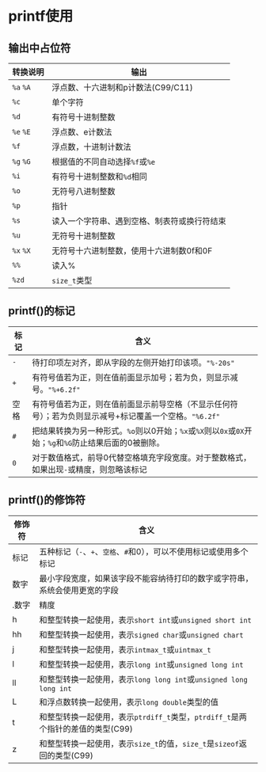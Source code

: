 # printf使用

## 输出中占位符

|转换说明|输出|
|--------|--|
`%a` `%A`|浮点数、十六进制和p计数法(C99/C11)
`%c`|单个字符
`%d`|有符号十进制整数
`%e` `%E`|浮点数、e计数法
`%f`|浮点数，十进制计数法
`%g` `%G`|根据值的不同自动选择`%f`或`%e`
`%i`|有符号十进制整数和`%d`相同
`%o`|无符号八进制整数
`%p`|指针
`%s`|读入一个字符串、遇到空格、制表符或换行符结束
`%u`|无符号十进制整数
`%x` `%X`|无符号十六进制整数，使用十六进制数0f和0F
`%%`|读入%
`%zd`| `size_t`类型

## printf()的标记

|标记|含义|
|----|----|
`-` | 待打印项左对齐，即从字段的左侧开始打印该项。`"%-20s"`
`+` | 有符号值若为正，则在值前面显示加号；若为负，则显示减号。`"%+6.2f"`
空格| 有符号值若为正，则在值前面显示前导空格（不显示任何符号）；若为负则显示减号+标记覆盖一个空格。`"%6.2f"`
`#` | 把结果转换为另一种形式。`%o`则以0开始；`%x`或`%X`则以`0x`或`0X`开始；`%g`和`%G`防止结果后面的0被删除。
`0` | 对于数值格式，前导0代替空格填充字段宽度。对于整数格式，如果出现`-`或精度，则忽略该标记

## printf()的修饰符

修饰符|含义
------|----
标记| 五种标记（`-`、`+`、`空格`、`#`和0），可以不使用标记或使用多个标记
数字| 最小字段宽度，如果该字段不能容纳待打印的数字或字符串，系统会使用更宽的字段
.数字| 精度
h  | 和整型转换一起使用，表示`short int`或`unsigned short int`
hh | 和整型转换一起使用，表示`signed char`或`unsigned chart`
j  | 和整型转换一起使用，表示`intmax_t`或`uintmax_t`
l  | 和整型转换一起使用，表示`long int`或`unsigned long int`
ll | 和整型转换一起使用，表示`long long int`或`unsigned long long int`
L  | 和浮点数转换一起使用，表示`long double`类型的值
t  | 和整型转换一起使用，表示`ptrdiff_t`类型，`ptrdiff_t`是两个指针的差值的类型(C99)
z  | 和整型转换一起使用，表示`size_t`的值，`size_t`是`sizeof`返回的类型(C99)
